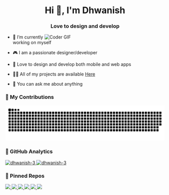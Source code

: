 <h1 align="center">Hi 👋, I'm Dhwanish</h1>
<h3 align="center">Love to design and develop</h3>
<img align="right" alt="Coder GIF" width=380 src="https://firebasestorage.googleapis.com/v0/b/nitc-permission-system.appspot.com/o/github-images%2Fdhwanish-coding.gif?alt=media" />

- 🔭 I’m currently working on myself
- 🎮 I am a passionate designer/developer
- 🎨 Love to design and develop both mobile and web apps

- 👨‍💻 All of my projects are available [Here](https://github.com/dhwanish-3?tab=repositories)

- 💬 You can ask me about anything

<!-- <h3 align="left">🌐 Connect with me:</h3> -->
<p align="left">
    <!-- <a href="https://twitter.com/dhwanidhwanish">
    <img align="center" src="https://firebasestorage.googleapis.com/v0/b/nitc-permission-system.appspot.com/o/github-images%2Ftwitter.svg?alt=media" alt="dhwanidhwanish" height="30" width="40" /></a> -->
    <!-- <a href="https://www.leetcode.com/dhwanish3">
    <img align="center" src="https://firebasestorage.googleapis.com/v0/b/nitc-permission-system.appspot.com/o/github-images%2Fleetcode.svg?alt=media" alt="dhwanish3" height="30" width="40" /></a>
    <a href="https://linkedin.com/in/dhwanishkr">
    <img align="center" src="https://firebasestorage.googleapis.com/v0/b/nitc-permission-system.appspot.com/o/github-images%2Flinkedin.svg?alt=media" alt="dhwanishkr" height="30" width="40" /></a>
    <a href="https://www.codechef.com/users/dhwani333sh">
    <img align="center" src="https://firebasestorage.googleapis.com/v0/b/nitc-permission-system.appspot.com/o/github-images%2Fcodechef.svg?alt=media" alt="dhwani333sh" height="30" width="40" /></a>
    <a href="https://www.hackerrank.com/dhwanish_b211261">
    <img align="center" src="https://firebasestorage.googleapis.com/v0/b/nitc-permission-system.appspot.com/o/github-images%2Fhackerrank.svg?alt=media" alt="dhwanish_b211261" height="30" width="40" /></a>
    <a href="https://codeforces.com/profile/dhwanish3">
    <img align="center" src="https://firebasestorage.googleapis.com/v0/b/nitc-permission-system.appspot.com/o/github-images%2Fcodeforces.svg?alt=media" alt="dhwanish3" height="30" width="40" /></a>
    <a href="https://auth.geeksforgeeks.org/user/dhwanicx67">
    <img align="center" src="https://firebasestorage.googleapis.com/v0/b/nitc-permission-system.appspot.com/o/github-images%2Fgfg.svg?alt=media" alt="dhwanicx67" height="30" width="40" /></a> -->
</p>
<!-- <h3 align="left">⚙️ Languages and Tools:</h3> -->
<!-- <div align="left">
    <img src="https://skillicons.dev/icons?i=c,cpp,flutter,dart,html,css,js,figma,git,react,nodejs,firebase,java,mysql,blender" />
</div> -->

<!-- <h3 align="left">⚙️ Languages and Tools:</h3>
<p align="left">
<a href="https://www.cprogramming.com/">
    <img src="https://firebasestorage.googleapis.com/v0/b/nitc-permission-system.appspot.com/o/github-images%2Fc.svg?alt=media" alt="c" width="40" height="40"/> </a>
<a href="https://www.w3schools.com/cpp/"> 
    <img src="https://firebasestorage.googleapis.com/v0/b/nitc-permission-system.appspot.com/o/github-images%2Fcpp.svg?alt=media" alt="cplusplus" width="40" height="40"/> </a> 
<a href="https://flutter.dev"> 
    <img src="https://firebasestorage.googleapis.com/v0/b/nitc-permission-system.appspot.com/o/github-images%2Fflutter.svg?alt=media" alt="flutter" width="40" height="40"/> </a> 
<a href="https://dart.dev"> 
    <img src="https://firebasestorage.googleapis.com/v0/b/nitc-permission-system.appspot.com/o/github-images%2Fdart.svg?alt=media" alt="dart" width="40" height="40"/> </a> 
<a href="https://www.w3.org/html/">
    <img src="https://firebasestorage.googleapis.com/v0/b/nitc-permission-system.appspot.com/o/github-images%2Fhtml.svg?alt=media" alt="html5" width="40" height="40"/> </a>
<a href="https://www.w3schools.com/css/">
    <img src="https://firebasestorage.googleapis.com/v0/b/nitc-permission-system.appspot.com/o/github-images%2Fcss.svg?alt=media" alt="css3" width="40" height="40"/> </a>
<a href="https://developer.mozilla.org/en-US/docs/Web/JavaScript"> 
    <img src="https://firebasestorage.googleapis.com/v0/b/nitc-permission-system.appspot.com/o/github-images%2Fjavascript.svg?alt=media" alt="javascript" width="40" height="40"/> </a> 
<a href="https://www.figma.com/">
    <img src="https://firebasestorage.googleapis.com/v0/b/nitc-permission-system.appspot.com/o/github-images%2Ffigma.svg?alt=media" alt="figma" width="40" height="40"/> </a> 
<a href="https://reactjs.org/">
    <img src="https://firebasestorage.googleapis.com/v0/b/nitc-permission-system.appspot.com/o/github-images%2Freact.svg?alt=media" alt="react" width="40" height="40"/> </a> 
<a href="https://nodejs.org">
    <img src="https://firebasestorage.googleapis.com/v0/b/nitc-permission-system.appspot.com/o/github-images%2Fnodejs.svg?alt=media" alt="nodejs" width="40" height="40"/> </a>
<a href="https://www.java.com">
    <img src="https://firebasestorage.googleapis.com/v0/b/nitc-permission-system.appspot.com/o/github-images%2Fjava.svg?alt=media" alt="java" width="40" height="40"/> </a> 
<a href="https://firebase.google.com/"> 
    <img src="https://firebasestorage.googleapis.com/v0/b/nitc-permission-system.appspot.com/o/github-images%2Ffirebase.svg?alt=media" alt="firebase" width="40" height="40"/> </a> 
<a href="https://www.php.net"> 
    <img src="https://firebasestorage.googleapis.com/v0/b/nitc-permission-system.appspot.com/o/github-images%2Fphp.svg?alt=media" alt="php" width="40" height="30"/> </a> 
<a href="https://www.mysql.com/">
    <img src="https://firebasestorage.googleapis.com/v0/b/nitc-permission-system.appspot.com/o/github-images%2Fmysql.svg?alt=media" alt="mysql" width="40" height="30"/> </a>
<a href="https://cloud.google.com"> 
    <img src="https://firebasestorage.googleapis.com/v0/b/nitc-permission-system.appspot.com/o/github-images%2Fgcloud.svg?alt=media" alt="gcp" width="40"height="40"></a> 
<a href="https://www.blender.org/"> 
    <img src="https://firebasestorage.googleapis.com/v0/b/nitc-permission-system.appspot.com/o/github-images%2Fblender.svg?alt=media" alt="blender" width="40" height="40"/> </a>
</p> -->

<h3>🐍 My Contributions</h3>
<img alt="snake eating my contributions" src="https://raw.githubusercontent.com/dhwanish-3/dhwanish-3/output/github-contribution-grid-snake-dark-blue.svg" />


<h3>🧩 GitHub Analytics</h3>
<a href="https://github.com/dhwanish-3">
    <img class="streak" src="https://github-readme-streak-stats.herokuapp.com/?user=dhwanish-3&theme=dark&hide_border=true&border_color=646464" alt="dhwanish-3"/>
    <img class="Lang" src="https://github-readme-stats.vercel.app/api/top-langs?username=dhwanish-3&show_icons=true&locale=en&layout=compact&theme=dark&size_weight=0.6&count_weight=0.4&langs_count=8&hide_border=true&hide=Cmake,Batchfile&border_color=646464" alt="dhwanish-3" />
    <!-- <img class="rank" src="https://github-readme-stats.vercel.app/api?username=dhwanish-3&show_icons=true&locale=en&theme=dark&include_all_commits&rank_icon=percentile&line_height=29&hide_border=true&border_color=646464" alt="dhwanish-3" />
    <img class="trophy" src="https://github-profile-trophy.vercel.app/?username=dhwanish-3&theme=dark&row=2&column=3&title=MultipleLang,Stars,Commits,Issues,PullRequest,Repositories,Reviews&no-frame=true&border_color=646464"alt="dhwanish-3" /> -->
</a>

<h3>🔧 Pinned Repos</h3>
<div>
<a href="https://github.com/dhwanish-3/Heal-the-Health-App">
    <img src="https://github-readme-stats.vercel.app/api/pin/?username=dhwanish-3&repo=heal_the_health_app&theme=dark&border_color=111">
</a>
<a href="https://github.com/dhwanish-3/Heartless">
<img src="https://github-readme-stats.vercel.app/api/pin/?username=dhwanish-3&repo=Heartless&theme=dark&border_color=111">
</a>
<a href="https://github.com/dhwanish-3/quizi-five">
<img src="https://github-readme-stats.vercel.app/api/pin/?username=shellyannissa&repo=quizi-five&theme=dark&border_color=111">
</a>
<a href="https://github.com/dhwanish-3/dhwanY_OS">
<img src="https://github-readme-stats.vercel.app/api/pin/?username=dhwanish-3&repo=dhwanY_OS&theme=dark&border_color=111">
</a>
<a href="https://github.com/dhwanish-3/git_bash_powerline_theme">
<img src="https://github-readme-stats.vercel.app/api/pin/?username=dhwanish-3&repo=git_bash_powerline_theme&theme=dark&border_color=111">
</a>
<a href="https://github.com/dhwanish-3/calendar_slider">
<img src="https://github-readme-stats.vercel.app/api/pin/?username=dhwanish-3&repo=calendar_slider&theme=dark&border_color=111">
</a>
</div>